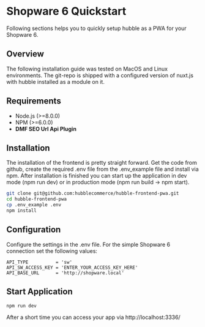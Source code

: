 # Shopware 6 Quickstart

Following sections helps you to quickly setup hubble as a PWA for your Shopware 6.

## Overview

The following installation guide was tested on MacOS and Linux environments. The git-repo is shipped with a configured version of nuxt.js with hubble installed as a module on it. 

## Requirements

* Node.js \(&gt;=8.0.0\)
* NPM \(&gt;=6.0.0\)
* **DMF SEO Url Api Plugin**

## Installation

The installation of the frontend is pretty straight forward. Get the code from github, create the required .env file from the .env\_example file and install via npm. After installation is finished you can start up the application in dev mode \(npm run dev\) or in production mode \(npm run build -&gt; npm start\).

```bash
git clone git@github.com:hubblecommerce/hubble-frontend-pwa.git
cd hubble-frontend-pwa
cp .env_example .env
npm install 
```

## Configuration

Configure the settings in the .env file. For the simple Shopware 6 connection set the following values:

```dotenv
API_TYPE          = 'sw'
API_SW_ACCESS_KEY = 'ENTER_YOUR_ACCESS_KEY_HERE'
API_BASE_URL      = 'http://shopware.local'
```

## Start Application

```bash
npm run dev
```

After a short time you can access your app via http://localhost:3336/
